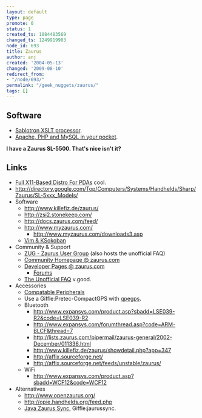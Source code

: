 ```yaml
---
layout: default
type: page
promote: 0
status: 1
created_ts: 1084483569
changed_ts: 1249919983
node_id: 693
title: Zaurus
author: anj
created: '2004-05-13'
changed: '2009-08-10'
redirect_from:
- "/node/693/"
permalink: "/geek_nuggets/zaurus/"
tags: []
---
```

## Software
* [Sablotron XSLT processor](http://anjackson.net/node/view/699).
* [Apache, PHP and MySQL in your pocket](http://anjackson.net/node/view/1421).

__I have a Zaurus SL-5500.  That's nice isn't it?__
## Links
* [Full X11-Based Distro For PDAs](http://developers.slashdot.org/developers/04/01/27/092233.shtml) cool.
* <http://directory.google.com/Top/Computers/Systems/Handhelds/Sharp/Zaurus/SL-5xxx_Models/>
* Software
    * <http://www.killefiz.de/zaurus/>
    * <http://zsi2.stonekeep.com/>
    * <http://docs.zaurus.com/feed/>
    * <http://www.myzaurus.com/>
        * <http://www.myzaurus.com/downloads3.asp>
    * [Vim & KSokoban](http://rikkus.info/zaurus.html)
* Community & Support
    * [ZUG - Zaurus User Group](http://www.zaurususergroup.com/) (also hosts the unofficial FAQ)
    * [Community Homepage @ zaurus.com](http://community.zaurus.com/)
    * [Developer Pages @ zaurus.com](http://www.zaurus.com/dev/)
        * [Forums](http://www.zaurus.com/dev/board/)
    * [The Unofficial FAQ](http://www.newbreedsoftware.com/zaurus-faq/) v.good.
* Accessories
    * [Compatable Peripherals](http://www.zaurus.com/dev/support/peripherals.htm)
    * Use a Giffle:Pretec-CompactGPS with [qpegps](http://qpegps.sourceforge.net/).
    * Bluetooth
        * <http://www.expansys.com/product.asp?sbadd=LSE039-R2&code=LSE039-R2>
        * <http://www.expansys.com/forumthread.asp?code=ARM-BLCF&thread=7>
        * <http://lists.zaurus.com/pipermail/zaurus-general/2002-December/011336.html>
        * <http://www.killefiz.de/zaurus/showdetail.php?app=347>
        * <http://affix.sourceforge.net/>
        * <http://affix.sourceforge.net/feeds/unstable/zaurus/>
    * WiFi
        * <http://www.expansys.com/product.asp?sbadd=WCF12&code=WCF12>
* Alternatives
    * <http://www.openzaurus.org/>
    * <http://opie.handhelds.org/feed.php>
    * [Java Zaurus Sync](http://shing19m.kicks-ass.org/jaurussync/), Giffle:jaurussync.

